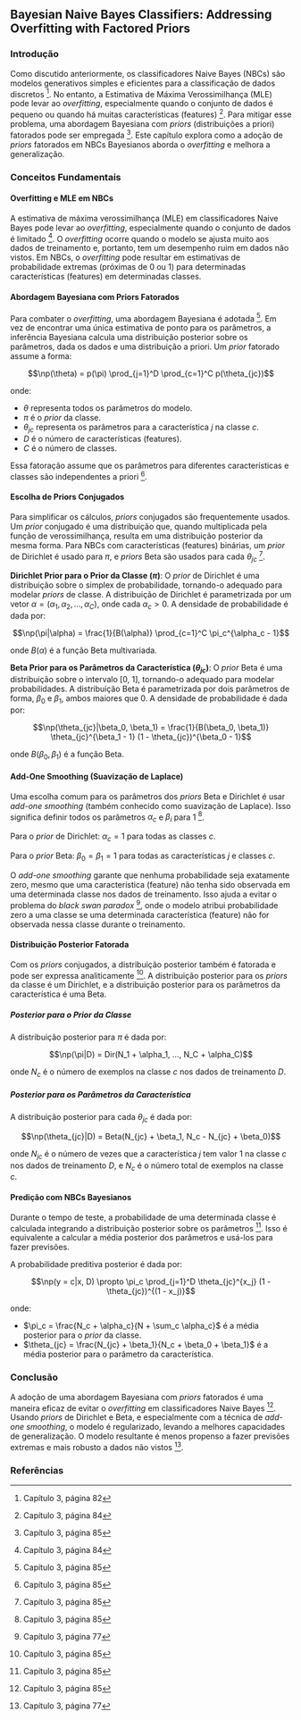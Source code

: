 ## Bayesian Naive Bayes Classifiers: Addressing Overfitting with Factored Priors

### Introdução
Como discutido anteriormente, os classificadores Naive Bayes (NBCs) são modelos generativos simples e eficientes para a classificação de dados discretos [^82]. No entanto, a Estimativa de Máxima Verossimilhança (MLE) pode levar ao *overfitting*, especialmente quando o conjunto de dados é pequeno ou quando há muitas características (features) [^84]. Para mitigar esse problema, uma abordagem Bayesiana com *priors* (distribuições a priori) fatorados pode ser empregada [^85]. Este capítulo explora como a adoção de *priors* fatorados em NBCs Bayesianos aborda o *overfitting* e melhora a generalização.

### Conceitos Fundamentais

#### Overfitting e MLE em NBCs
A estimativa de máxima verossimilhança (MLE) em classificadores Naive Bayes pode levar ao *overfitting*, especialmente quando o conjunto de dados é limitado [^84]. O *overfitting* ocorre quando o modelo se ajusta muito aos dados de treinamento e, portanto, tem um desempenho ruim em dados não vistos. Em NBCs, o *overfitting* pode resultar em estimativas de probabilidade extremas (próximas de 0 ou 1) para determinadas características (features) em determinadas classes.

#### Abordagem Bayesiana com Priors Fatorados
Para combater o *overfitting*, uma abordagem Bayesiana é adotada [^85]. Em vez de encontrar uma única estimativa de ponto para os parâmetros, a inferência Bayesiana calcula uma distribuição posterior sobre os parâmetros, dada os dados e uma distribuição a priori. Um *prior* fatorado assume a forma:

$$\np(\theta) = p(\pi) \prod_{j=1}^D \prod_{c=1}^C p(\theta_{jc})$$

onde:
- $\theta$ representa todos os parâmetros do modelo.
- $\pi$ é o *prior* da classe.
- $\theta_{jc}$ representa os parâmetros para a característica *j* na classe *c*.
- $D$ é o número de características (features).
- $C$ é o número de classes.

Essa fatoração assume que os parâmetros para diferentes características e classes são independentes a priori [^85].

#### Escolha de Priors Conjugados
Para simplificar os cálculos, *priors* conjugados são frequentemente usados. Um *prior* conjugado é uma distribuição que, quando multiplicada pela função de verossimilhança, resulta em uma distribuição posterior da mesma forma. Para NBCs com características (features) binárias, um *prior* de Dirichlet é usado para $\pi$, e *priors* Beta são usados para cada $\theta_{jc}$ [^85].

**Dirichlet Prior para o Prior da Classe ($\pi$)**:
O *prior* de Dirichlet é uma distribuição sobre o simplex de probabilidade, tornando-o adequado para modelar *priors* de classe. A distribuição de Dirichlet é parametrizada por um vetor $\alpha = (\alpha_1, \alpha_2, ..., \alpha_C)$, onde cada $\alpha_c > 0$. A densidade de probabilidade é dada por:

$$\np(\pi|\alpha) = \frac{1}{B(\alpha)} \prod_{c=1}^C \pi_c^{\alpha_c - 1}$$

onde $B(\alpha)$ é a função Beta multivariada.

**Beta Prior para os Parâmetros da Característica ($\theta_{jc}$)**:
O *prior* Beta é uma distribuição sobre o intervalo [0, 1], tornando-o adequado para modelar probabilidades. A distribuição Beta é parametrizada por dois parâmetros de forma, $\beta_0$ e $\beta_1$, ambos maiores que 0. A densidade de probabilidade é dada por:

$$\np(\theta_{jc}|\beta_0, \beta_1) = \frac{1}{B(\beta_0, \beta_1)} \theta_{jc}^{\beta_1 - 1} (1 - \theta_{jc})^{\beta_0 - 1}$$

onde $B(\beta_0, \beta_1)$ é a função Beta.

#### Add-One Smoothing (Suavização de Laplace)
Uma escolha comum para os parâmetros dos *priors* Beta e Dirichlet é usar *add-one smoothing* (também conhecido como suavização de Laplace). Isso significa definir todos os parâmetros $\alpha_c$ e $\beta_i$ para 1 [^85].

Para o *prior* de Dirichlet: $\alpha_c = 1$ para todas as classes *c*.

Para o *prior* Beta: $\beta_0 = \beta_1 = 1$ para todas as características *j* e classes *c*.

O *add-one smoothing* garante que nenhuma probabilidade seja exatamente zero, mesmo que uma característica (feature) não tenha sido observada em uma determinada classe nos dados de treinamento. Isso ajuda a evitar o problema do *black swan paradox* [^77], onde o modelo atribui probabilidade zero a uma classe se uma determinada característica (feature) não for observada nessa classe durante o treinamento.

#### Distribuição Posterior Fatorada
Com os *priors* conjugados, a distribuição posterior também é fatorada e pode ser expressa analiticamente [^85]. A distribuição posterior para os *priors* da classe é um Dirichlet, e a distribuição posterior para os parâmetros da característica é uma Beta.

##### Posterior para o Prior da Classe
A distribuição posterior para $\pi$ é dada por:

$$\np(\pi|D) = Dir(N_1 + \alpha_1, ..., N_C + \alpha_C)$$

onde $N_c$ é o número de exemplos na classe *c* nos dados de treinamento *D*.

##### Posterior para os Parâmetros da Característica
A distribuição posterior para cada $\theta_{jc}$ é dada por:

$$\np(\theta_{jc}|D) = Beta(N_{jc} + \beta_1, N_c - N_{jc} + \beta_0)$$

onde $N_{jc}$ é o número de vezes que a característica *j* tem valor 1 na classe *c* nos dados de treinamento *D*, e $N_c$ é o número total de exemplos na classe *c*.

#### Predição com NBCs Bayesianos
Durante o tempo de teste, a probabilidade de uma determinada classe é calculada integrando a distribuição posterior sobre os parâmetros [^85]. Isso é equivalente a calcular a média posterior dos parâmetros e usá-los para fazer previsões.

A probabilidade preditiva posterior é dada por:

$$\np(y = c|x, D) \propto \pi_c \prod_{j=1}^D \theta_{jc}^{x_j} (1 - \theta_{jc})^{(1 - x_j)}$$

onde:
- $\pi_c = \frac{N_c + \alpha_c}{N + \sum_c \alpha_c}$ é a média posterior para o *prior* da classe.
- $\theta_{jc} = \frac{N_{jc} + \beta_1}{N_c + \beta_0 + \beta_1}$ é a média posterior para o parâmetro da característica.

### Conclusão

A adoção de uma abordagem Bayesiana com *priors* fatorados é uma maneira eficaz de evitar o *overfitting* em classificadores Naive Bayes [^85]. Usando *priors* de Dirichlet e Beta, e especialmente com a técnica de *add-one smoothing*, o modelo é regularizado, levando a melhores capacidades de generalização. O modelo resultante é menos propenso a fazer previsões extremas e mais robusto a dados não vistos [^77].

### Referências
[^82]: Capítulo 3, página 82
[^84]: Capítulo 3, página 84
[^85]: Capítulo 3, página 85
[^77]: Capítulo 3, página 77
<!-- END -->